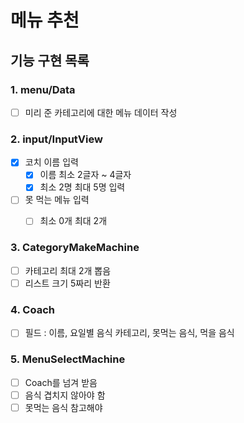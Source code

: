 # 메뉴 추천
## 기능 구현 목록
### 1. menu/Data
- [ ] 미리 준 카테고리에 대한 메뉴 데이터 작성
### 2. input/InputView
- [x] 코치 이름 입력
  - [x] 이름 최소 2글자 ~ 4글자
  - [x] 최소 2명 최대 5명 입력
- [ ] 못 먹는 메뉴 입력
  - [ ] 최소 0개 최대 2개
  
    
### 3. CategoryMakeMachine
- [ ] 카테고리 최대 2개 뽑음
- [ ] 리스트 크기 5짜리 반환

### 4. Coach
- [ ] 필드 : 이름, 요일별 음식 카테고리, 못먹는 음식, 먹을 음식

### 5. MenuSelectMachine
- [ ] Coach를 넘겨 받음
- [ ] 음식 겹치지 않아야 함
- [ ] 못먹는 음식 참고해야 